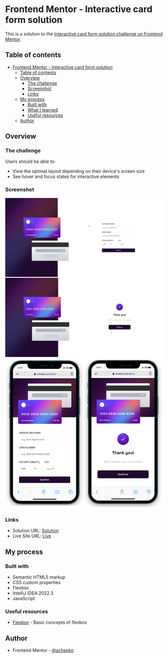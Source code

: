 # Frontend Mentor - Interactive card form solution

This is a solution to the [Interactive card form solution challenge on Frontend Mentor](https://www.frontendmentor.io/challenges/interactive-card-details-form-XpS8cKZDWw).

## Table of contents

- [Frontend Mentor - Interactive card form solution](#frontend-mentor---interactive-card-form-solution-solution)
  - [Table of contents](#table-of-contents)
  - [Overview](#overview)
    - [The challenge](#the-challenge)
    - [Screenshot](#screenshot)
    - [Links](#links)
  - [My process](#my-process)
    - [Built with](#built-with)
    - [What I learned](#what-i-learned)
    - [Useful resources](#useful-resources)
  - [Author](#author)

## Overview

### The challenge

Users should be able to:

- View the optimal layout depending on their device's screen size
- See hover and focus states for interactive elements

### Screenshot

![](screenshots/product-prev-desktop-screen.png)
![](screenshots/product-prev-desktop-active-screen.png)
![](screenshots/product-prev-mobile-screen.png)

### Links

- Solution URL: [Solution](https://github.com/achepko/P3_Interactive-card-details-form)
- Live Site URL: [Live](https://achepko.github.io/P3_Interactive-card-details-form/)

## My process

### Built with

- Semantic HTML5 markup
- CSS custom properties
- Flexbox
- IntelliJ IDEA 2022.3
- JavaScript

### Useful resources

- [Flexbox](https://developer.mozilla.org/en-US/docs/Web/CSS/CSS_Flexible_Box_Layout/Basic_Concepts_of_Flexbox) - Basic concepts of flexbox

## Author
- Frontend Mentor - [@achepko](https://www.frontendmentor.io/profile/achepko)

